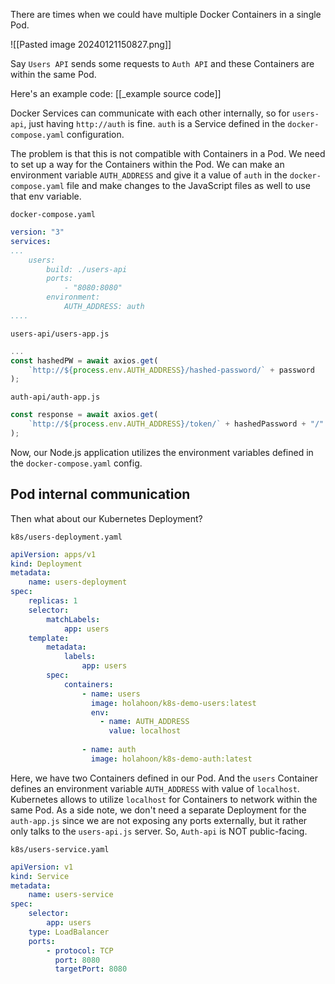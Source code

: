There are times when we could have multiple Docker Containers in a single Pod.

![[Pasted image 20240121150827.png]]

Say `Users API` sends some requests to `Auth API` and these Containers are within the same Pod.

Here's an example code:
[[_example source code]]

Docker Services can communicate with each other internally, so for `users-api`, just having `http://auth` is fine. `auth` is a Service defined in the `docker-compose.yaml` configuration.

The problem is that this is not compatible with Containers in a Pod. We need to set up a way for the Containers within the Pod. We can make an environment variable `AUTH_ADDRESS` and give it a value of `auth` in the `docker-compose.yaml` file and make changes to the JavaScript files as well to use that env variable.

`docker-compose.yaml`
```yaml
version: "3"
services:
...
	users:
		build: ./users-api
		ports:
			- "8080:8080"
		environment:
			AUTH_ADDRESS: auth
....
```

`users-api/users-app.js`
```javascript
...
const hashedPW = await axios.get(
	`http://${process.env.AUTH_ADDRESS}/hashed-password/` + password
);
```
`auth-api/auth-app.js`
```javascript
const response = await axios.get(
	`http://${process.env.AUTH_ADDRESS}/token/` + hashedPassword + "/" + password
);
```
Now, our Node.js application utilizes the environment variables defined in the `docker-compose.yaml` config.

## Pod internal communication

Then what about our Kubernetes Deployment?

`k8s/users-deployment.yaml`
```yaml
apiVersion: apps/v1
kind: Deployment
metadata:
	name: users-deployment
spec:
	replicas: 1
	selector:
		matchLabels:
			app: users
	template:
		metadata:
			labels:
				app: users
		spec:
			containers:
				- name: users
				  image: holahoon/k8s-demo-users:latest
				  env:
					- name: AUTH_ADDRESS
					  value: localhost
					  
				- name: auth
				  image: holahoon/k8s-demo-auth:latest
```

Here, we have two Containers defined in our Pod. And the `users` Container defines an environment variable `AUTH_ADDRESS` with value of `localhost`.
Kubernetes allows to utilize `localhost` for Containers to network within the same Pod.
As a side note, we don't need a separate Deployment for the `auth-app.js` since we are not exposing any ports externally, but it rather only talks to the `users-api.js` server. So, `Auth-api` is NOT public-facing.

`k8s/users-service.yaml`
```yaml
apiVersion: v1
kind: Service
metadata:
	name: users-service
spec:
	selector:
		app: users
	type: LoadBalancer
	ports:
		- protocol: TCP
		  port: 8080
		  targetPort: 8080
```
